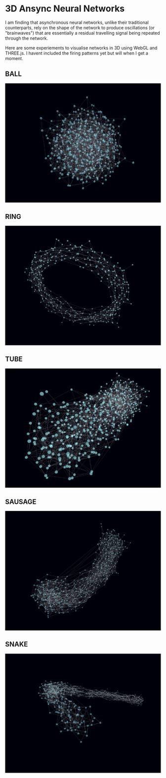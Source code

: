 # 3D Ansync Neural Networks

I am finding that asynchronous neural networks, unlike their traditional counterparts, rely on the shape of the network to produce oscillations (or "brainwaves") that are essentially a residual travelling signal being repeated through the network.

Here are some experiements to visualise networks in 3D using WebGL and THREE.js. I havent included the firing patterns yet but will when I get a moment.

## BALL

![img/ball.png](img/ball.png)

## RING 

![img/ring.png](img/ring.png)

## TUBE

![img/tube.png](img/tube.png)

## SAUSAGE

![img/sausage.png](img/sausage.png)

## SNAKE

![img/snake.png](img/snake.png)
